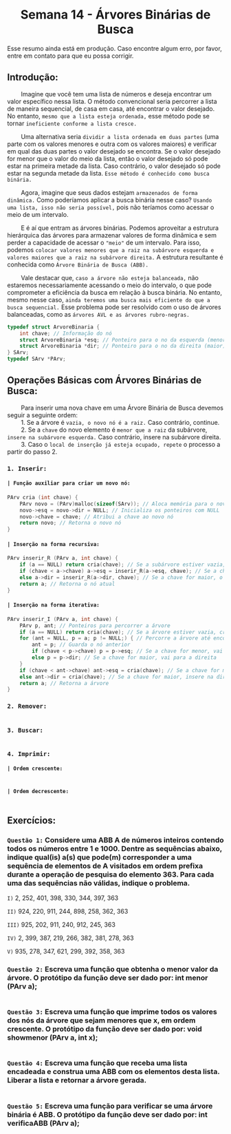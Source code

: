 <h1 align="center"> Semana 14 - Árvores Binárias de Busca </h1>

Esse resumo ainda está em produção. Caso encontre algum erro, por favor, entre em contato para que eu possa corrigir.

## Introdução:
&emsp;&emsp; Imagine que você tem uma lista de números e deseja encontrar um valor específico nessa lista. O método convencional seria percorrer a lista de maneira sequencial, de casa em casa, até encontrar o valor desejado. No entanto, `mesmo que a lista esteja ordenada,` esse método pode se tornar `ineficiente conforme a lista cresce.`

&emsp;&emsp; Uma alternativa seria `dividir a lista ordenada em duas partes` (uma parte com os valores menores e outra com os valores maiores) e verificar em qual das duas partes o valor desejado se encontra. Se o valor desejado for menor que o valor do meio da lista, então o valor desejado só pode estar na primeira metade da lista. Caso contrário, o valor desejado só pode estar na segunda metade da lista. `Esse método é conhecido como busca binária.`

&emsp;&emsp; Agora, imagine que seus dados estejam `armazenados de forma dinâmica.` Como poderíamos aplicar a busca binária nesse caso? `Usando uma lista, isso não seria possível,` pois não teríamos como acessar o meio de um intervalo.

&emsp;&emsp; E é aí que entram as árvores binárias. Podemos aproveitar a estrutura hierárquica das árvores para armazenar valores de forma dinâmica e sem perder a capacidade de acessar o `"meio"` de um intervalo. Para isso, podemos `colocar valores menores que a raiz na subárvore esquerda e valores maiores que a raiz na subárvore direita.` A estrutura resultante é conhecida como `Árvore Binária de Busca (ABB).`

&emsp;&emsp; Vale destacar que, `caso a árvore não esteja balanceada,` não estaremos necessariamente acessando o meio do intervalo, o que pode comprometer a eficiência da busca em relação à busca binária. No entanto, mesmo nesse caso, `ainda teremos uma busca mais eficiente do que a busca sequencial.` Esse problema pode ser resolvido com o uso de árvores balanceadas, como as `árvores AVL e as árvores rubro-negras.`

~~~c
typedef struct ArvoreBinaria {
	int chave; // Informação do nó
	struct ArvoreBinaria *esq; // Ponteiro para o no da esquerda (menor)
	struct ArvoreBinaria *dir; // Ponteiro para o no da direita (maior)
} SArv;
typedef SArv *PArv;
~~~


## Operações Básicas com Árvores Binárias de Busca:
&emsp;&emsp; Para inserir uma nova chave em uma Árvore Binária de Busca devemos seguir a seguinte ordem:
<br>&emsp;&emsp; 1. Se a árvore é `vazia, o novo nó é a raiz.` Caso contrário, continue.
<br>&emsp;&emsp; 2. Se a `chave` do novo elemento é `menor que a raiz` da subárvore, `insere na subárvore esquerda.` Caso contrário, insere na subárvore direita.
<br>&emsp;&emsp; 3. Caso o `local de inserção já esteja ocupado, repete` o processo a partir do passo 2.

### `1. Inserir:`
#### `| Função auxiliar para criar um novo nó:`
~~~c
PArv cria (int chave) {
	PArv novo = (PArv)malloc(sizeof(SArv)); // Aloca memória para o novo nó
	novo->esq = novo->dir = NULL; // Inicializa os ponteiros com NULL
	novo->chave = chave; // Atribui a chave ao novo nó
	return novo; // Retorna o novo nó
}
~~~
#### `| Inserção na forma recursiva:`
~~~c
PArv inserir_R (PArv a, int chave) {
	if (a == NULL) return cria(chave); // Se a subárvore estiver vazia, cria o nó e retorna
	if (chave < a->chave) a->esq = inserir_R(a->esq, chave); // Se a chave for menor, o filho a esquerda do nó atual recebe a subárvore da esquerda. Se for vazia, recebe o novo nó. Caso contrário, vai receber o próprio filho a esquerda.
	else a->dir = inserir_R(a->dir, chave); // Se a chave for maior, o filho a direita do nó atual recebe a subárvore a direita. Mesmo caso anterior (só que a direita).
	return a; // Retorna o nó atual
}
~~~
#### `| Inserção na forma iterativa:`
~~~c
PArv inserir_I (PArv a, int chave) {
	PArv p, ant; // Ponteiros para percorrer a árvore
	if (a == NULL) return cria(chave); // Se a árvore estiver vazia, cria o nó e retorna
	for (ant = NULL, p = a; p != NULL;) { // Percorre a árvore até encontrar um nó vazio
		ant = p; // Guarda o nó anterior
		if (chave < p->chave) p = p->esq; // Se a chave for menor, vai para a esquerda
		else p = p->dir; // Se a chave for maior, vai para a direita
	}
	if (chave < ant->chave) ant->esq = cria(chave); // Se a chave for menor, insere na esquerda
	else ant->dir = cria(chave); // Se a chave for maior, insere na direita
	return a; // Retorna a árvore
}
~~~

### `2. Remover:`
~~~c
~~~

### `3. Buscar:`
~~~c
~~~

### `4. Imprimir:`
#### `| Ordem crescente:`
~~~c
~~~

#### `| Ordem decrescente:`
~~~c
~~~


## Exercícios:
### `Questão 1:` Considere uma ABB A de números inteiros contendo todos os números entre 1 e 1000. Dentre as sequências abaixo, indique qual(is) a(s) que pode(m) corresponder a uma sequência de elementos de A visitados em ordem prefixa durante a operação de pesquisa do elemento 363. Para cada uma das sequências não válidas, indique o problema.
`I)` 2, 252, 401, 398, 330, 344, 397, 363

`II)` 924, 220, 911, 244, 898, 258, 362, 363

`III)` 925, 202, 911, 240, 912, 245, 363

`IV)` 2, 399, 387, 219, 266, 382, 381, 278, 363

`V)` 935, 278, 347, 621, 299, 392, 358, 363

### `Questão 2:` Escreva uma função que obtenha o menor valor da árvore. O protótipo da função deve ser dado por: int menor (PArv a);
~~~c
~~~

### `Questão 3:` Escreva uma função que imprime todos os valores dos nós da árvore que sejam menores que x, em ordem crescente. O protótipo da função deve ser dado por: void showmenor (PArv a, int x);
~~~c
~~~

### `Questão 4:` Escreva uma função que receba uma lista encadeada e construa uma ABB com os elementos desta lista. Liberar a lista e retornar a árvore gerada. 
~~~c
~~~

### `Questão 5:` Escreva uma função para verificar se uma árvore binária é ABB. O protótipo da função deve ser dado por: int verificaABB (PArv a);
~~~c
~~~
